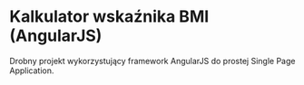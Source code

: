 # Kalkulator wskaźnika BMI (AngularJS)

Drobny projekt wykorzystujący framework AngularJS do prostej Single Page Application.
